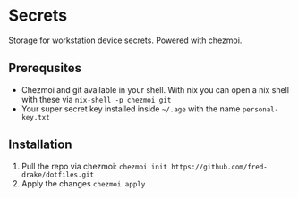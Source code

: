 # Secrets

Storage for workstation device secrets.  Powered with chezmoi.

## Prerequsites
- Chezmoi and git available in your shell.  With nix you can open a nix shell with these via `nix-shell -p chezmoi git`
- Your super secret key installed inside `~/.age` with the name `personal-key.txt`

## Installation
1. Pull the repo via chezmoi: `chezmoi init https://github.com/fred-drake/dotfiles.git`
2. Apply the changes `chezmoi apply`
